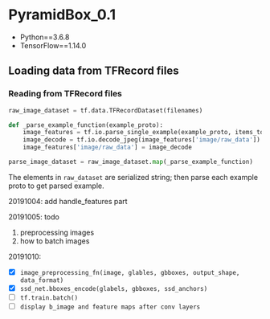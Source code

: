 # PyramidBox_0.1
* Python==3.6.8
* TensorFlow==1.14.0

## Loading data from TFRecord files
### Reading from TFRecord files
```python
raw_image_dataset = tf.data.TFRecordDataset(filenames)

def _parse_example_function(example_proto):
    image_features = tf.io.parse_single_example(example_proto, items_to_descriptions)
    image_decode = tf.io.decode_jpeg(image_features['image/raw_data'])
    image_features['image/raw_data'] = image_decode

parse_image_dataset = raw_image_dataset.map(_parse_example_function)
```
The elements in `raw_dataset` are serialized string;
then parse each example proto to get parsed example.

20191004: add handle_features part

20191005: todo
1. preprocessing images
2. how to batch images

20191010:
- [x] `image_preprocessing_fn(image, glables, gbboxes, output_shape, data_format)`
- [x] `ssd_net.bboxes_encode(glabels, gbboxes, ssd_anchors)`
- [ ] `tf.train.batch()`
- [ ] `display b_image and feature maps after conv layers`
